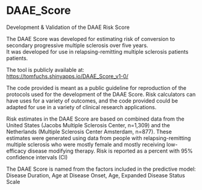 # DAAE_Score
Development &amp; Validation of the DAAE Risk Score

The DAAE Score was developed for estimating risk of conversion to secondary progressive multiple sclerosis over five years.  
It was developed for use in relapsing-remitting multiple sclerosis patients patients. 

The tool is publicly available at: https://tomfuchs.shinyapps.io/DAAE_Score_v1-0/

The code provided is meant as a public guideline for reproduction of the protocols used for the development of the DAAE Score. Risk calculators can have uses for a variety of outcomes, and the code provided could be adapted for use in a variety of clinical research applications.  

Risk estimates in the DAAE Score are based on combined data from the United States (Jacobs Multiple Sclerosis Center, n=1,309) and the Netherlands (Multiple Sclerosis Center Amsterdam, n=877). 
These estimates were generated using data from people with relapsing-remitting multiple sclerosis who were mostly female and mostly receiving low-efficacy disease modifying therapy. Risk is reported as a percent with 95% confidence intervals (CI)

The DAAE Score is named from the factors included in the predictive model: Disease Duration, Age at Disease Onset, Age, Expanded Disease Status Scale
